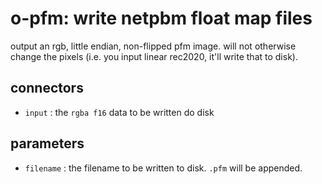 # o-pfm: write netpbm float map files

output an rgb, little endian, non-flipped pfm image. will not otherwise
change the pixels (i.e. you input linear rec2020, it'll write that to disk).

## connectors

* `input` : the `rgba f16` data to be written do disk

## parameters

* `filename` : the filename to be written to disk. `.pfm` will be appended.
